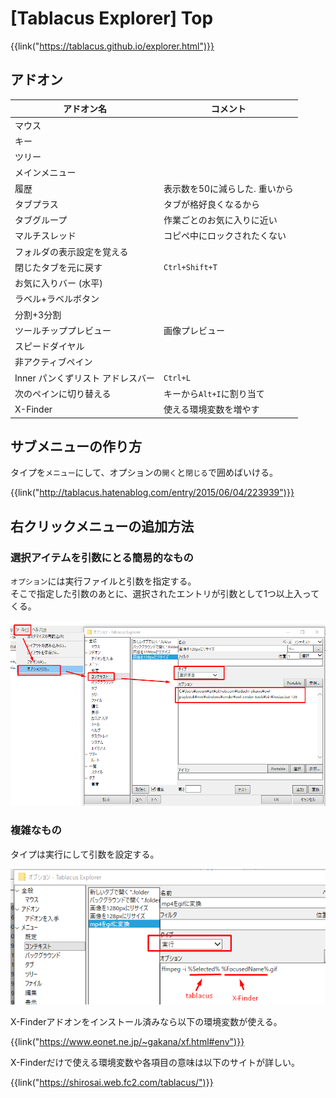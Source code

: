 # [Tablacus Explorer] Top

{{link("https://tablacus.github.io/explorer.html")}}


アドオン
--------

|            アドオン名             |            コメント            |
| --------------------------------- | ------------------------------ |
| マウス                            |                                |
| キー                              |                                |
| ツリー                            |                                |
| メインメニュー                    |                                |
| 履歴                              | 表示数を50に減らした. 重いから |
| タブプラス                        | タブが格好良くなるから         |
| タブグループ                      | 作業ごとのお気に入りに近い     |
| マルチスレッド                    | コピペ中にロックされたくない   |
| フォルダの表示設定を覚える        |                                |
| 閉じたタブを元に戻す              | `Ctrl+Shift+T`                 |
| お気に入りバー (水平)             |                                |
| ラベル+ラベルボタン               |                                |
| 分割+3分割                        |                                |
| ツールチッププレビュー            | 画像プレビュー                 |
| スピードダイヤル                  |                                |
| 非アクティブペイン                |                                |
| Inner パンくずリスト アドレスバー | `Ctrl+L`                       |
| 次のペインに切り替える            | キーから`Alt+I`に割り当て      |
| X-Finder                          | 使える環境変数を増やす         |


サブメニューの作り方
--------------------

タイプを`メニュー`にして、オプションの`開く`と`閉じる`で囲めばいける。

{{link("http://tablacus.hatenablog.com/entry/2015/06/04/223939")}}



右クリックメニューの追加方法
----------------------------

### 選択アイテムを引数にとる簡易的なもの

`オプション`には実行ファイルと引数を指定する。  
そこで指定した引数のあとに、選択されたエントリが引数として1つ以上入ってくる。

![](images/2019-09-29-22-52-47.png)

### 複雑なもの

タイプは実行にして引数を設定する。

![](images/2019-10-18-21-10-53.png)

X-Finderアドオンをインストール済みなら以下の環境変数が使える。

{{link("https://www.eonet.ne.jp/~gakana/xf.html#env")}}

X-Finderだけで使える環境変数や各項目の意味は以下のサイトが詳しい。

{{link("https://shirosai.web.fc2.com/tablacus/")}}

